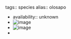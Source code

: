 tags:: species
alias:: olosapo

- availability:: unknown
- ![image](https://peach-geographical-bat-397.mypinata.cloud/ipfs/QmVaFwuBwjQbQpzMonKBA7yxfnnqZ97g78om1ojGTCokmJ)
- ![image](https://peach-geographical-bat-397.mypinata.cloud/ipfs/QmZn1FD6eJXsCJS77SgvTtKMc9cEoXRuW6EoAzwMvHRgck)
-